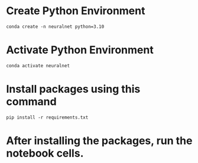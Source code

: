 # Create Python Environment

```conda create -n neuralnet python=3.10```

# Activate Python Environment

```conda activate neuralnet```

# Install packages using this command

```pip install -r requirements.txt```

# After installing the packages, run the notebook cells. 